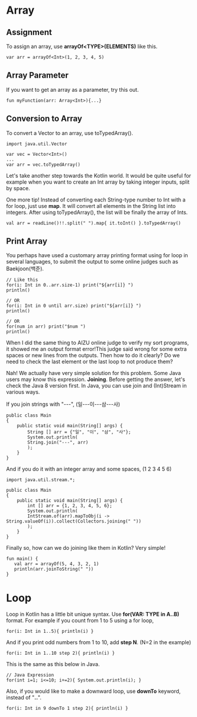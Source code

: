 # Array
## Assignment
To assign an array, use **arrayOf\<TYPE\>(ELEMENTS)** like this.

    var arr = arrayOf<Int>(1, 2, 3, 4, 5)

## Array Parameter
If you want to get an array as a parameter, try this out.
  
    fun myFunction(arr: Array<Int>){...}

## Conversion to Array

To convert a Vector to an array, use toTypedArray().

    import java.util.Vector
    
    var vec = Vector<Int>()
    ...
    var arr = vec.toTypedArray()
    
Let's take another step towards the Kotlin world. It would be quite useful for example when you want to create an Int array by taking integer inputs, split by space.

One more tip! Instead of converting each String-type number to Int with a for loop, just use **map**. It will convert all elements in the String list into integers. After using toTypedArray(), the list will be finally the array of Ints.

    val arr = readLine()!!.split(" ").map{ it.toInt() }.toTypedArray()

## Print Array
You perhaps have used a customary array printing format using for loop in several languages, to submit the output to some online judges such as Baekjoon(백준).

    // Like this
    for(i: Int in 0..arr.size-1) print("${arr[i]} ")
    println()
    
    // OR
    for(i: Int in 0 until arr.size) print("${arr[i]} ")
    println()
    
    // OR
    for(num in arr) print("$num ")
    println()

When I did the same thing to AIZU online judge to verify my sort programs, it showed me an output format error!This judge said wrong for some extra spaces or new lines from the outputs. Then how to do it clearly? Do we need to check the last element or the last loop to not produce them?

Nah! We actually have very simple solution for this problem. Some Java users may know this expression. **Joining**. Before getting the answer, let's check the Java 8 version first. In Java, you can use join and (Int)Stream in various ways.

If you join strings with "---", (일---이---삼---사)

    public class Main
    {
        public static void main(String[] args) {
            String [] arr = {"일", "이", "삼", "사"};
            System.out.println(
            String.join("---", arr)
            );
        }
    }

And if you do it with an integer array and some spaces, (1 2 3 4 5 6)

    import java.util.stream.*;

    public class Main
    {
        public static void main(String[] args) {
            int [] arr = {1, 2, 3, 4, 5, 6};
            System.out.println(
            IntStream.of(arr).mapToObj(i -> String.valueOf(i)).collect(Collectors.joining(" "))
            );
        }
    }

Finally so, how can we do joining like them in Kotlin? Very simple!

    fun main() { 
       val arr = arrayOf(5, 4, 3, 2, 1)
       println(arr.joinToString(" "))
    }

# Loop
Loop in Kotlin has a little bit unique syntax. Use **for(VAR: TYPE in A..B)** format. For example if you count from 1 to 5 using a for loop,

    for(i: Int in 1..5){ println(i) }
    
And if you print odd numbers from 1 to 10, add **step N**. (N=2 in the example)

    for(i: Int in 1..10 step 2){ println(i) }

This is the same as this below in Java.

    // Java Expression
    for(int i=1; i<=10; i+=2){ System.out.println(i); }
    
Also, if you would like to make a downward loop, use **downTo** keyword, instead of "**..**".

    for(i: Int in 9 downTo 1 step 2){ println(i) }
